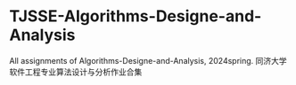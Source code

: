 # TJSSE-Algorithms-Designe-and-Analysis
All assignments of Algorithms-Designe-and-Analysis, 2024spring. 同济大学软件工程专业算法设计与分析作业合集
